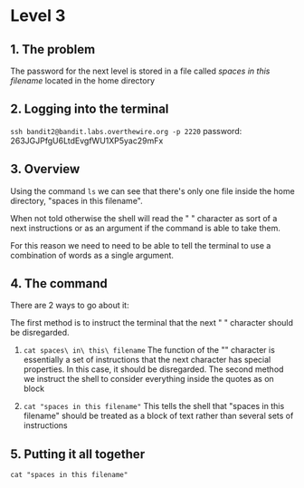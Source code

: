 # Level 3

## 1. The problem

The password for the next level is stored in a file called *spaces in this filename* located in the home directory

## 2. Logging into the terminal

`ssh bandit2@bandit.labs.overthewire.org -p 2220`
password: 263JGJPfgU6LtdEvgfWU1XP5yac29mFx

## 3. Overview

Using the command `ls` we can see that there's only one file inside the home directory, "spaces in this filename".

When not told otherwise the shell will read the " " character as sort of a next instructions or as an argument if the command is able to take them.

For this reason we need to need to be able to tell the terminal to use a combination of words as a single argument.

## 4. The command

There are 2 ways to go about it:

The first method is to instruct the terminal that the next " " character should be disregarded.

1. `cat spaces\ in\ this\ filename`
The function of the "\" character is essentially a set of instructions that the next character has special properties. In this case, it should be disregarded.
The second method we instruct the shell to consider everything inside the quotes as on block

2. `cat "spaces in this filename"`
This tells the shell that "spaces in this filename" should be treated as a block of text rather than several sets of instructions

## 5. Putting it all together

`cat "spaces in this filename"`
